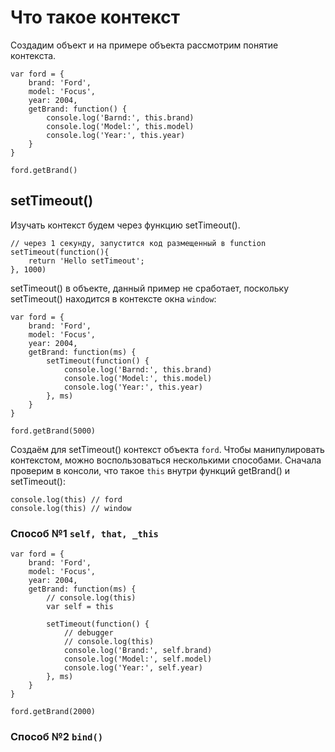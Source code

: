 # Что такое контекст
Создадим объект и на примере объекта рассмотрим понятие контекста.

    var ford = {
        brand: 'Ford',
        model: 'Focus',
        year: 2004,
        getBrand: function() {
            console.log('Barnd:', this.brand)
            console.log('Model:', this.model)
            console.log('Year:', this.year)
        }
    }

    ford.getBrand()

## setTimeout()
Изучать контекст будем через функцию setTimeout().

    // через 1 секунду, запустится код размещенный в function
    setTimeout(function(){
        return 'Hello setTimeout';
    }, 1000)

setTimeout() в объекте, данный пример не сработает, поскольку setTimeout() находится в контексте окна `window`:

    var ford = {
        brand: 'Ford',
        model: 'Focus',
        year: 2004,
        getBrand: function(ms) {
            setTimeout(function() {
                console.log('Barnd:', this.brand)
                console.log('Model:', this.model)
                console.log('Year:', this.year)
            }, ms)
        }
    }

    ford.getBrand(5000)

Создаём для setTimeout() контекст объекта `ford`. Чтобы манипулировать контекстом, можно воспользоваться несколькими способами. Сначала проверим в консоли, что такое `this` внутри функций getBrand() и setTimeout():

    console.log(this) // ford
    console.log(this) // window

### Способ №1 `self, that, _this`

    var ford = {
        brand: 'Ford',
        model: 'Focus',
        year: 2004,
        getBrand: function(ms) {
            // console.log(this)
            var self = this

            setTimeout(function() {
                // debugger
                // console.log(this)
                console.log('Brand:', self.brand)
                console.log('Model:', self.model)
                console.log('Year:', self.year)
            }, ms)
        }
    }

    ford.getBrand(2000)

### Способ №2 `bind()`
